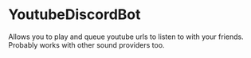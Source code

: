 # YoutubeDiscordBot
Allows you to play and queue youtube urls to listen to with your friends. Probably works with other sound providers too.
